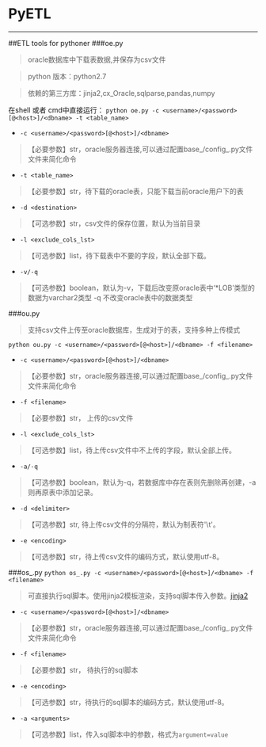 # PyETL
***
##ETL tools for pythoner
###oe.py
>oracle数据库中下载表数据,并保存为csv文件

>python 版本：python2.7

>依赖的第三方库：jinja2,cx_Oracle,sqlparse,pandas,numpy

在shell 或者 cmd中直接运行：
`python oe.py -c <username>/<password>[@<host>]/<dbname> -t <table_name>`

* `-c <username>/<password>[@<host>]/<dbname>` 
>【必要参数】str，oracle服务器连接,可以通过配置base_/config_.py文件文件来简化命令

* `-t <table_name>`
>【必要参数】str，待下载的oracle表，只能下载当前oracle用户下的表

* `-d <destination>`
>【可选参数】str，csv文件的保存位置，默认为当前目录

* `-l <exclude_cols_lst>`
>【可选参数】list，待下载表中不要的字段，默认全部下载。

* `-v/-q`
>【可选参数】boolean，默认为-v，下载后改变原oracle表中‘*LOB’类型的数据为varchar2类型
-q 不改变oracle表中的数据类型

###ou.py
>支持csv文件上传至oracle数据库，生成对于的表，支持多种上传模式

`python ou.py -c <username>/<password>[@<host>]/<dbname> -f <filename>`

* `-c <username>/<password>[@<host>]/<dbname>`
>【必要参数】str，oracle服务器连接,可以通过配置base_/config_.py文件文件来简化命令

* `-f <filename>`
>【必要参数】str， 上传的csv文件

* `-l <exclude_cols_lst>`
>【可选参数】list，待上传csv文件中不上传的字段，默认全部上传。

* `-a/-q`
>【可选参数】boolean，默认为-q，若数据库中存在表则先删除再创建，-a则再原表中添加记录。

* `-d <delimiter>`
>【可选参数】str, 待上传csv文件的分隔符，默认为制表符'\t'。

* `-e <encoding>`
>【可选参数】str，待上传csv文件的编码方式，默认使用utf-8。

###os_.py
`python os_.py -c <username>/<password>[@<host>]/<dbname> -f <filename>`
>可直接执行sql脚本。使用jinja2模板渲染，支持sql脚本传入参数。<a href="http://docs.jinkan.org/docs/jinja2/" target="_blank">jinja2</a>

* `-c <username>/<password>[@<host>]/<dbname>`
>【必要参数】str，oracle服务器连接,可以通过配置base_/config_.py文件文件来简化命令

* `-f <filename>`
>【必要参数】str， 待执行的sql脚本

* `-e <encoding>`
>【可选参数】str，待执行的sql脚本的编码方式，默认使用utf-8。

* `-a <arguments>`
>【可选参数】list，传入sql脚本中的参数，格式为`argument=value`
